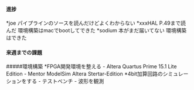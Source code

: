 #### 進捗
*joe パイプラインのソースを読んだけどよくわからない
*xxxHAL P.49まで読んだ 環境構築はmacでbootしてできた
*sodium 本がまだ届いてない 環境構築はできた

#### 来週までの課題
#####環境構築
*FPGA開発環境を整える
	- Altera Quartus Prime 15.1 Lite Edition
	- Mentor ModelSim Altera Stertar-Edition
*4bit加算回路のシミュレーションをする
	- テストベンチ
	- 波形を観測

